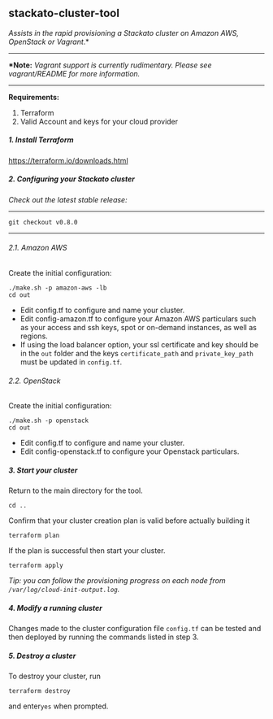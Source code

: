 ## stackato-cluster-tool
*Assists in the rapid provisioning a Stackato cluster on Amazon AWS, OpenStack or Vagrant*.*

---

**\*Note:** *Vagrant support is currently rudimentary. Please see vagrant/README for more information.*

---

**Requirements:**

1. Terraform
2. Valid Account and keys for your cloud provider

##### 1. Install Terraform
https://terraform.io/downloads.html

##### 2. Configuring your Stackato cluster
_Check out the latest stable release:_

---
`git checkout v0.8.0`

---



###### 2.1. Amazon AWS
Create the initial configuration:
```
./make.sh -p amazon-aws -lb
cd out
```

- Edit config.tf to configure and name your cluster. 
- Edit config-amazon.tf to configure your Amazon AWS particulars such as your access and ssh keys, spot or on-demand instances, as well as regions.
- If using the load balancer option, your ssl certificate and key should be in the `out` folder and the keys `certificate_path` and `private_key_path` must be updated in `config.tf`.

###### 2.2. OpenStack
Create the initial configuration:
```
./make.sh -p openstack
cd out
```
- Edit config.tf to configure and name your cluster. 
- Edit config-openstack.tf to configure your Openstack particulars.


##### 3. Start your cluster
Return to the main directory for the tool.
```
cd ..
```

Confirm that your cluster creation plan is valid before actually building it
```
terraform plan
```
If the plan is successful then start your cluster.
```
terraform apply
```

*Tip: you can follow the provisioning progress on each node from `/var/log/cloud-init-output.log`.*

##### 4. Modify a running cluster
Changes made to the cluster configuration file `config.tf` can be tested and then deployed by running the commands listed in step 3.

##### 5. Destroy a cluster
To destroy your cluster, run
```
terraform destroy
```
and enter`yes` when prompted.

